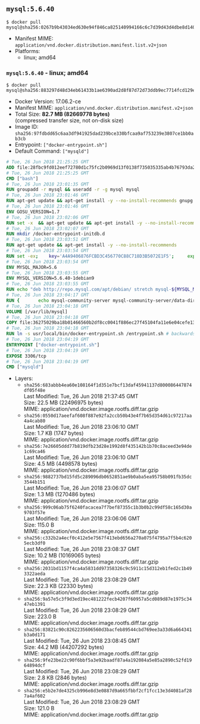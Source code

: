 ## `mysql:5.6.40`

```console
$ docker pull mysql@sha256:0267b9b43034ed630e94f846ca825140994166c6c7d39d43d4dbe8d1404e1129
```

-	Manifest MIME: `application/vnd.docker.distribution.manifest.list.v2+json`
-	Platforms:
	-	linux; amd64

### `mysql:5.6.40` - linux; amd64

```console
$ docker pull mysql@sha256:883297d48d34eb61433b1ae6390ad2d8f87d72d73ddb9ec7714fcd129e5f0beb
```

-	Docker Version: 17.06.2-ce
-	Manifest MIME: `application/vnd.docker.distribution.manifest.v2+json`
-	Total Size: **82.7 MB (82669778 bytes)**  
	(compressed transfer size, not on-disk size)
-	Image ID: `sha256:97fdbdd65c6aa3df941925dad239bce330bfcaa9af753239e3807ce1bb0ab3cb`
-	Entrypoint: `["docker-entrypoint.sh"]`
-	Default Command: `["mysqld"]`

```dockerfile
# Tue, 26 Jun 2018 21:25:25 GMT
ADD file:28fbc9fd012eef72780d1c75fc2b0969d13f0138f735035335ab4b76793da2da in / 
# Tue, 26 Jun 2018 21:25:25 GMT
CMD ["bash"]
# Tue, 26 Jun 2018 23:01:35 GMT
RUN groupadd -r mysql && useradd -r -g mysql mysql
# Tue, 26 Jun 2018 23:01:46 GMT
RUN apt-get update && apt-get install -y --no-install-recommends gnupg dirmngr && rm -rf /var/lib/apt/lists/*
# Tue, 26 Jun 2018 23:01:46 GMT
ENV GOSU_VERSION=1.7
# Tue, 26 Jun 2018 23:02:06 GMT
RUN set -x 	&& apt-get update && apt-get install -y --no-install-recommends ca-certificates wget && rm -rf /var/lib/apt/lists/* 	&& wget -O /usr/local/bin/gosu "https://github.com/tianon/gosu/releases/download/$GOSU_VERSION/gosu-$(dpkg --print-architecture)" 	&& wget -O /usr/local/bin/gosu.asc "https://github.com/tianon/gosu/releases/download/$GOSU_VERSION/gosu-$(dpkg --print-architecture).asc" 	&& export GNUPGHOME="$(mktemp -d)" 	&& gpg --keyserver ha.pool.sks-keyservers.net --recv-keys B42F6819007F00F88E364FD4036A9C25BF357DD4 	&& gpg --batch --verify /usr/local/bin/gosu.asc /usr/local/bin/gosu 	&& rm -rf "$GNUPGHOME" /usr/local/bin/gosu.asc 	&& chmod +x /usr/local/bin/gosu 	&& gosu nobody true 	&& apt-get purge -y --auto-remove ca-certificates wget
# Tue, 26 Jun 2018 23:02:07 GMT
RUN mkdir /docker-entrypoint-initdb.d
# Tue, 26 Jun 2018 23:03:51 GMT
RUN apt-get update && apt-get install -y --no-install-recommends 		pwgen 		perl 	&& rm -rf /var/lib/apt/lists/*
# Tue, 26 Jun 2018 23:03:54 GMT
RUN set -ex; 	key='A4A9406876FCBD3C456770C88C718D3B5072E1F5'; 	export GNUPGHOME="$(mktemp -d)"; 	gpg --keyserver ha.pool.sks-keyservers.net --recv-keys "$key"; 	gpg --export "$key" > /etc/apt/trusted.gpg.d/mysql.gpg; 	rm -rf "$GNUPGHOME"; 	apt-key list > /dev/null
# Tue, 26 Jun 2018 23:03:54 GMT
ENV MYSQL_MAJOR=5.6
# Tue, 26 Jun 2018 23:03:55 GMT
ENV MYSQL_VERSION=5.6.40-1debian9
# Tue, 26 Jun 2018 23:03:55 GMT
RUN echo "deb http://repo.mysql.com/apt/debian/ stretch mysql-${MYSQL_MAJOR}" > /etc/apt/sources.list.d/mysql.list
# Tue, 26 Jun 2018 23:04:17 GMT
RUN { 		echo mysql-community-server mysql-community-server/data-dir select ''; 		echo mysql-community-server mysql-community-server/root-pass password ''; 		echo mysql-community-server mysql-community-server/re-root-pass password ''; 		echo mysql-community-server mysql-community-server/remove-test-db select false; 	} | debconf-set-selections 	&& apt-get update && apt-get install -y mysql-server="${MYSQL_VERSION}" && rm -rf /var/lib/apt/lists/* 	&& rm -rf /var/lib/mysql && mkdir -p /var/lib/mysql /var/run/mysqld 	&& chown -R mysql:mysql /var/lib/mysql /var/run/mysqld 	&& chmod 777 /var/run/mysqld 	&& find /etc/mysql/ -name '*.cnf' -print0 		| xargs -0 grep -lZE '^(bind-address|log)' 		| xargs -rt -0 sed -Ei 's/^(bind-address|log)/#&/' 	&& echo '[mysqld]\nskip-host-cache\nskip-name-resolve' > /etc/mysql/conf.d/docker.cnf
# Tue, 26 Jun 2018 23:04:18 GMT
VOLUME [/var/lib/mysql]
# Tue, 26 Jun 2018 23:04:18 GMT
COPY file:36275029ba18b01466560b2df8cc0041f886ec27f45104fa11e6e04cefe139cf in /usr/local/bin/ 
# Tue, 26 Jun 2018 23:04:18 GMT
RUN ln -s usr/local/bin/docker-entrypoint.sh /entrypoint.sh # backwards compat
# Tue, 26 Jun 2018 23:04:19 GMT
ENTRYPOINT ["docker-entrypoint.sh"]
# Tue, 26 Jun 2018 23:04:19 GMT
EXPOSE 3306/tcp
# Tue, 26 Jun 2018 23:04:19 GMT
CMD ["mysqld"]
```

-	Layers:
	-	`sha256:683abbb4ea60e108164f1d351e7bcf13daf45941137d800086447874df05f48e`  
		Last Modified: Tue, 26 Jun 2018 21:37:45 GMT  
		Size: 22.5 MB (22496975 bytes)  
		MIME: application/vnd.docker.image.rootfs.diff.tar.gzip
	-	`sha256:0550d17aeefaf608f887e92fa2ccb50b43e4f7b65d354d61c97217aa4a4cab80`  
		Last Modified: Tue, 26 Jun 2018 23:06:10 GMT  
		Size: 1.7 KB (1747 bytes)  
		MIME: application/vnd.docker.image.rootfs.diff.tar.gzip
	-	`sha256:7e26605ddd77b819dfb23d28e1992d8f435142b1b70c8aceed3e94de1c69ca46`  
		Last Modified: Tue, 26 Jun 2018 23:06:10 GMT  
		Size: 4.5 MB (4498578 bytes)  
		MIME: application/vnd.docker.image.rootfs.diff.tar.gzip
	-	`sha256:9882737bd15fd5c289096db0652851ae9b0aba5ea95758b091fb35dc3544b151`  
		Last Modified: Tue, 26 Jun 2018 23:06:07 GMT  
		Size: 1.3 MB (1270486 bytes)  
		MIME: application/vnd.docker.image.rootfs.diff.tar.gzip
	-	`sha256:999c06ab75f6240facacea7f7bef87355c1b3b0b2c99df58c165d30a9703f57e`  
		Last Modified: Tue, 26 Jun 2018 23:06:06 GMT  
		Size: 115.0 B  
		MIME: application/vnd.docker.image.rootfs.diff.tar.gzip
	-	`sha256:c332b2a4ecf0c412e5e7567f413ebd656a270a075f4795a7f5b4c6205ecb3df0`  
		Last Modified: Tue, 26 Jun 2018 23:08:37 GMT  
		Size: 10.2 MB (10169065 bytes)  
		MIME: application/vnd.docker.image.rootfs.diff.tar.gzip
	-	`sha256:2031bd1157f4ca4a5831dd97358326c9c5911c15d312eb1fed2c1b493322aeda`  
		Last Modified: Tue, 26 Jun 2018 23:08:29 GMT  
		Size: 22.3 KB (22330 bytes)  
		MIME: application/vnd.docker.image.rootfs.diff.tar.gzip
	-	`sha256:9a57e5c3f9d3ed19ec481222fecb4207f60957a5cd089d87e1975c3447eb1391`  
		Last Modified: Tue, 26 Jun 2018 23:08:29 GMT  
		Size: 223.0 B  
		MIME: application/vnd.docker.image.rootfs.diff.tar.gzip
	-	`sha256:83821c90c8262235606560d3bacfeb89544cbd769ee3a33d6a664341b3a0d171`  
		Last Modified: Tue, 26 Jun 2018 23:08:45 GMT  
		Size: 44.2 MB (44207292 bytes)  
		MIME: application/vnd.docker.image.rootfs.diff.tar.gzip
	-	`sha256:9fe23be22c90f6bbf5a3e92baadf87a4a192084a5e85a2890c52fd1964894dcf`  
		Last Modified: Tue, 26 Jun 2018 23:08:29 GMT  
		Size: 2.8 KB (2846 bytes)  
		MIME: application/vnd.docker.image.rootfs.diff.tar.gzip
	-	`sha256:e5b2e7de4325cb996e8d3e0887d9a665fbbf2cf1fcc13e3d4081af287a4af602`  
		Last Modified: Tue, 26 Jun 2018 23:08:29 GMT  
		Size: 121.0 B  
		MIME: application/vnd.docker.image.rootfs.diff.tar.gzip
